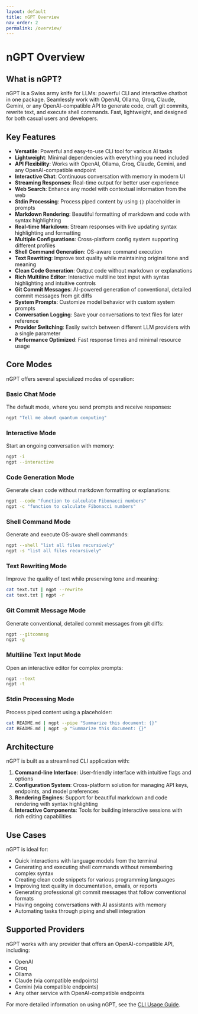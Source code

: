 ```yaml
---
layout: default
title: nGPT Overview
nav_order: 2
permalink: /overview/
---
```


# nGPT Overview

## What is nGPT?

nGPT is a Swiss army knife for LLMs: powerful CLI and interactive chatbot in one package. Seamlessly work with OpenAI, Ollama, Groq, Claude, Gemini, or any OpenAI-compatible API to generate code, craft git commits, rewrite text, and execute shell commands. Fast, lightweight, and designed for both casual users and developers.

## Key Features

- **Versatile**: Powerful and easy-to-use CLI tool for various AI tasks
- **Lightweight**: Minimal dependencies with everything you need included
- **API Flexibility**: Works with OpenAI, Ollama, Groq, Claude, Gemini, and any OpenAI-compatible endpoint
- **Interactive Chat**: Continuous conversation with memory in modern UI
- **Streaming Responses**: Real-time output for better user experience
- **Web Search**: Enhance any model with contextual information from the web
- **Stdin Processing**: Process piped content by using `{}` placeholder in prompts
- **Markdown Rendering**: Beautiful formatting of markdown and code with syntax highlighting
- **Real-time Markdown**: Stream responses with live updating syntax highlighting and formatting
- **Multiple Configurations**: Cross-platform config system supporting different profiles
- **Shell Command Generation**: OS-aware command execution
- **Text Rewriting**: Improve text quality while maintaining original tone and meaning
- **Clean Code Generation**: Output code without markdown or explanations
- **Rich Multiline Editor**: Interactive multiline text input with syntax highlighting and intuitive controls
- **Git Commit Messages**: AI-powered generation of conventional, detailed commit messages from git diffs
- **System Prompts**: Customize model behavior with custom system prompts
- **Conversation Logging**: Save your conversations to text files for later reference
- **Provider Switching**: Easily switch between different LLM providers with a single parameter
- **Performance Optimized**: Fast response times and minimal resource usage

## Core Modes

nGPT offers several specialized modes of operation:

### Basic Chat Mode
The default mode, where you send prompts and receive responses:
```bash
ngpt "Tell me about quantum computing"
```

### Interactive Mode
Start an ongoing conversation with memory:
```bash
ngpt -i
ngpt --interactive
```

### Code Generation Mode
Generate clean code without markdown formatting or explanations:
```bash
ngpt --code "function to calculate Fibonacci numbers"
ngpt -c "function to calculate Fibonacci numbers"
```

### Shell Command Mode
Generate and execute OS-aware shell commands:
```bash
ngpt --shell "list all files recursively"
ngpt -s "list all files recursively"
```

### Text Rewriting Mode
Improve the quality of text while preserving tone and meaning:
```bash
cat text.txt | ngpt --rewrite
cat text.txt | ngpt -r
```

### Git Commit Message Mode
Generate conventional, detailed commit messages from git diffs:
```bash
ngpt --gitcommsg
ngpt -g
```

### Multiline Text Input Mode
Open an interactive editor for complex prompts:
```bash
ngpt --text
ngpt -t
```

### Stdin Processing Mode
Process piped content using a placeholder:
```bash
cat README.md | ngpt --pipe "Summarize this document: {}"
cat README.md | ngpt -p "Summarize this document: {}"
```

## Architecture

nGPT is built as a streamlined CLI application with:

1. **Command-line Interface**: User-friendly interface with intuitive flags and options
2. **Configuration System**: Cross-platform solution for managing API keys, endpoints, and model preferences
3. **Rendering Engines**: Support for beautiful markdown and code rendering with syntax highlighting
4. **Interactive Components**: Tools for building interactive sessions with rich editing capabilities

## Use Cases

nGPT is ideal for:

- Quick interactions with language models from the terminal
- Generating and executing shell commands without remembering complex syntax
- Creating clean code snippets for various programming languages
- Improving text quality in documentation, emails, or reports
- Generating professional git commit messages that follow conventional formats
- Having ongoing conversations with AI assistants with memory
- Automating tasks through piping and shell integration

## Supported Providers

nGPT works with any provider that offers an OpenAI-compatible API, including:

- OpenAI
- Groq
- Ollama
- Claude (via compatible endpoints)
- Gemini (via compatible endpoints)
- Any other service with OpenAI-compatible endpoints

For more detailed information on using nGPT, see the [CLI Usage Guide](usage/cli_usage.md). 